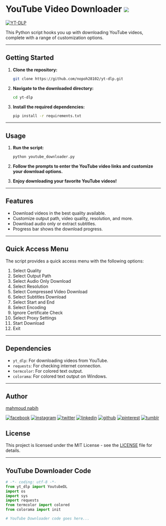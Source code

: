 # YouTube Video Downloader ![](https://user-images.githubusercontent.com/18350557/176309783-0785949b-9127-417c-8b55-ab5a4333674e.gif)

[![YT-DLP](https://raw.githubusercontent.com/yt-dlp/yt-dlp/master/.github/banner.svg)](#readme)

This Python script hooks you up with downloading YouTube videos, complete with a range of customization options.

---

## Getting Started

1. **Clone the repository:**
    ```bash
    git clone https://github.com/nopoh28102/yt-dlp.git
    ```

2. **Navigate to the downloaded directory:**
    ```bash
    cd yt-dlp
    ```

3. **Install the required dependencies:**
    ```bash
    pip install -r requirements.txt
    ```

---

## Usage

1. **Run the script:**
    ```bash
    python youtube_downloader.py
    ```

2. **Follow the prompts to enter the YouTube video links and customize your download options.**

3. **Enjoy downloading your favorite YouTube videos!**

---

## Features

- Download videos in the best quality available.
- Customize output path, video quality, resolution, and more.
- Download audio only or extract subtitles.
- Progress bar shows the download progress.

---

## Quick Access Menu

The script provides a quick access menu with the following options:

1. Select Quality
2. Select Output Path
3. Select Audio Only Download
4. Select Resolution
5. Select Compressed Video Download
6. Select Subtitles Download
7. Select Start and End
8. Select Encoding
9. Ignore Certificate Check
10. Select Proxy Settings
11. Start Download
12. Exit

---

## Dependencies

- `yt_dlp`: For downloading videos from YouTube.
- `requests`: For checking internet connection.
- `termcolor`: For colored text output.
- `colorama`: For colored text output on Windows.

---

## Author

[mahmoud nabih](https://github.com/nopoh28102)

<!-- display the social media buttons in your README -->

[![facebook](https://github.com/shikhar1020jais1/Git-Social/blob/master/Icons/Facebook.png (Facebook))][1]
[![instagram](https://github.com/shikhar1020jais1/Git-Social/blob/master/Icons/Instagram.png (Instagram))][2]
[![twitter](https://github.com/shikhar1020jais1/Git-Social/blob/master/Icons/Twitter.png (Twitter))][3]
[![linkedin](https://github.com/shikhar1020jais1/Git-Social/blob/master/Icons/LinkedIn.png (LinkedIn))][4]
[![github](https://github.com/shikhar1020jais1/Git-Social/blob/master/Icons/Github.png (Github))][5]
[![pinterest](https://github.com/shikhar1020jais1/Git-Social/blob/master/Icons/pinterest.png (Pinterest))][6]
[![tumblr](https://github.com/shikhar1020jais1/Git-Social/blob/master/Icons/tumblr.png (Tumblr))][7]

<!-- To Link your profile to the media buttons -->

[1]: https://www.facebook.com/username
[2]: https://www.instagram.com/username
[3]: https://www.twitter.com/username
[4]: https://www.linkedin.com/in/username
[5]: https://www.github.com/nopoh28102
[6]: https://in.pinterest.com/username
[7]: https://username.tumblr.com
## License

This project is licensed under the MIT License - see the [LICENSE](LICENSE) file for details.

---

## YouTube Downloader Code

```python
# -*- coding: utf-8 -*-
from yt_dlp import YoutubeDL
import os
import sys
import requests
from termcolor import colored
from colorama import init

# YouTube Downloader code goes here...
